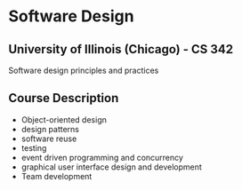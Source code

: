 # Software Design
## University of Illinois (Chicago) - CS 342

Software design principles and practices

## Course Description
* Object-oriented design
* design patterns
* software reuse
* testing
* event driven programming and concurrency
* graphical user interface design and development
* Team development